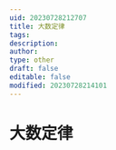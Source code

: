 ```yaml
---
uid: 20230728212707
title: 大数定律
tags: 
description: 
author: 
type: other
draft: false
editable: false
modified: 20230728214101
---
```


# 大数定律